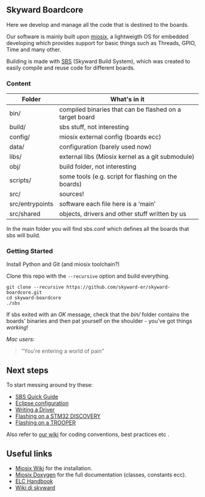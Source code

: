 Skyward Boardcore
-------------

Here we develop and manage all the code that is destined to the boards.

Our software is mainly built upon [miosix](https://miosix.org/), a lightweigth OS
for embedded developing which provides support for basic things such as Threads, GPIO, Time and many other.  

Building is made with [SBS](todo) (Skyward Build System),
which was created to easily compile and reuse code for different boards. 

### Content

| Folder        | What's in it  |
| ----------- | ---------------------- | 
| bin/ | compiled binaries that can be flashed on a target board |
| build/ | sbs stuff, not interesting |
| config/ |  miosix external config (boards ecc)|
| data/ | configuration (barely used now) |
| libs/ | external libs (Miosix kernel as a git submodule) |
| obj/ | build folder, not interesting |  |
| scripts/ | some tools (e.g. script for flashing on the boards) |
| src/ | sources! |
| src/entrypoints | software each file here is a 'main' |
| src/shared | objects, drivers and other stuff written by us |

In the main folder you will find sbs.conf which defines all the boards that sbs will build.

### Getting Started

Install Python and Git (and miosix toolchain?)

Clone this repo with the `--recursive` option and build everything.
```
git clone --recursive https://github.com/skyward-er/skyward-boardcore.git
cd skyward-boardcore
./sbs 
```

If sbs exited with an *OK* message, check that the *bin/* folder contains the boards' binaries and then
pat yourself on the shoulder - you've got things *working*!

*Mac users:*

> "You're entering a world of pain"

Next steps
----------

To start messing around try these:

* [SBS Quick Guide](todo)
* [Eclipse configuration](todo)
* [Writing a Driver](todo)
* [Flashing on a STM32 DISCOVERY](todo)
* [Flashing on a TROOPER](todo)

Also refer to [our wiki](https://github.com/skyward-er/skyward-boardcore/wiki) for coding conventions, best practices etc .

Useful links
-----------

* [Miosix Wiki](https://miosix.org/wiki/index.php?title=Main_Page) for the installation.
* [Miosix Doxygen](https://miosix.org/doxygen/doxygen_k2.01/index.html) for the full documentation (classes, constants ecc).
* [ELC Handbook](https://github.com/skyward-er/elc-internal-reports/tree/master/The%20ELC%20Handbook) 
* [Wiki di skyward](todo)
